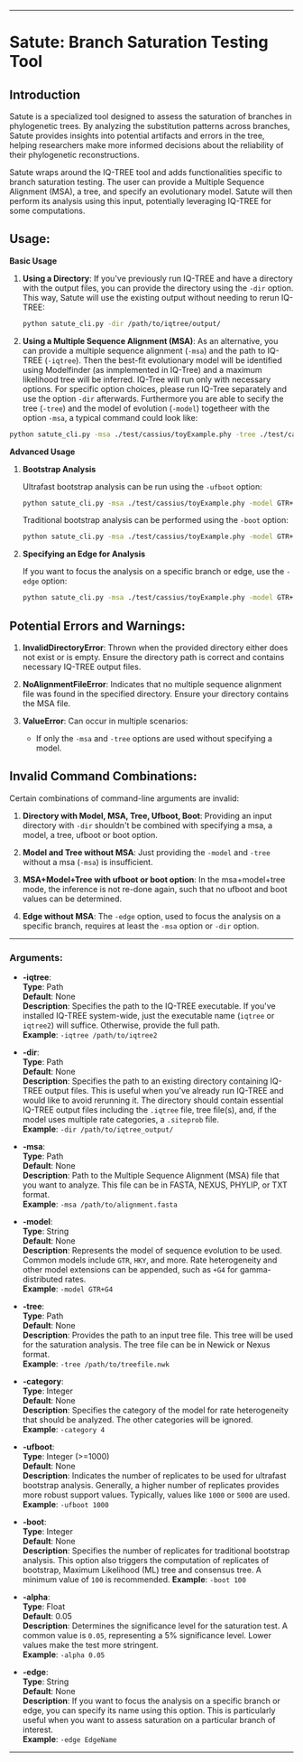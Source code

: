 
---

# Satute: Branch Saturation Testing Tool

## Introduction

Satute is a specialized tool designed to assess the saturation of branches in phylogenetic trees. By analyzing the substitution patterns across branches, Satute provides insights into potential artifacts and errors in the tree, helping researchers make more informed decisions about the reliability of their phylogenetic reconstructions.

Satute wraps around the IQ-TREE tool and adds functionalities specific to branch saturation testing. The user can provide a Multiple Sequence Alignment (MSA), a tree, and specify an evolutionary model. Satute will then perform its analysis using this input, potentially leveraging IQ-TREE for some computations.

## Usage:

**Basic Usage**

1. **Using a Directory**:
  If you've previously run IQ-TREE and have a directory with the output files, you can provide the directory using the `-dir` option. This way, Satute will use the existing output without needing to rerun IQ-TREE:

   ```bash
   python satute_cli.py -dir /path/to/iqtree/output/
   ```

2. **Using a Multiple Sequence Alignment (MSA)**:
  As an alternative, you can provide a multiple sequence alignment (`-msa`) and the path to IQ-TREE (`-iqtree`). Then the best-fit evolutionary model will be identified using Modelfinder (as inmplemented in IQ-Tree) and a maximum likelihood tree will be inferred. IQ-Tree will run only with necessary options. For specific option choices, please run IQ-Tree separately and use the option `-dir` afterwards. Furthermore you are able to secify the tree (`-tree`) and  the model of evolution (`-model`) togetheer with the option `-msa`, a typical command could look like:

  ```bash
  python satute_cli.py -msa ./test/cassius/toyExample.phy -tree ./test/cassius/toyExample.phy.treefile -model GTR+G4 -iqtree iqtree
  ```

**Advanced Usage**

1. **Bootstrap Analysis**

   Ultrafast bootstrap analysis can be run using the `-ufboot` option:

   ```bash
   python satute_cli.py -msa ./test/cassius/toyExample.phy -model GTR+G4 -ufboot 1000
   ```

   Traditional bootstrap analysis can be performed using the `-boot` option:

   ```bash
   python satute_cli.py -msa ./test/cassius/toyExample.phy -model GTR+G4 -boot 100
   ```

2. **Specifying an Edge for Analysis**

   If you want to focus the analysis on a specific branch or edge, use the `-edge` option:

   ```bash
   python satute_cli.py -msa ./test/cassius/toyExample.phy -model GTR+G4 -edge "(Node1, Node2)"
   ```

## Potential Errors and Warnings:

1. **InvalidDirectoryError**: Thrown when the provided directory either does not exist or is empty. Ensure the directory path is correct and contains necessary IQ-TREE output files.
  
2. **NoAlignmentFileError**: Indicates that no multiple sequence alignment file was found in the specified directory. Ensure your directory contains the MSA file.

3. **ValueError**: Can occur in multiple scenarios:
    - If only the `-msa` and `-tree` options are used without specifying a model.

## Invalid Command Combinations:

Certain combinations of command-line arguments are invalid:

1. **Directory with Model, MSA, Tree, Ufboot, Boot**: Providing an input directory with `-dir` shouldn't be combined with specifying a msa, a model, a tree, ufboot or boot option.
   
2. **Model and Tree without MSA**: Just providing the `-model` and `-tree` without a msa (`-msa`) is insufficient.

3. **MSA+Model+Tree with ufboot or boot option**: In the msa+model+tree mode, the inference is not re-done again, such that no ufboot and boot values can be determined.

4. **Edge without MSA**: The `-edge` option, used to focus the analysis on a specific branch, requires at least the `-msa` option or `-dir` option.

---
### Arguments:

- **-iqtree**:  
  **Type**: Path  
  **Default**: None  
  **Description**: Specifies the path to the IQ-TREE executable. If you've installed IQ-TREE system-wide, just the executable name (`iqtree` or `iqtree2`) will suffice. Otherwise, provide the full path.  
  **Example**: `-iqtree /path/to/iqtree2`

- **-dir**:  
  **Type**: Path  
  **Default**: None  
  **Description**: Specifies the path to an existing directory containing IQ-TREE output files. This is useful when you've already run IQ-TREE and would like to avoid rerunning it. The directory should contain essential IQ-TREE output files including the `.iqtree` file, tree file(s), and, if the model uses multiple rate categories, a `.siteprob` file.  
  **Example**: `-dir /path/to/iqtree_output/`

- **-msa**:  
  **Type**: Path  
  **Default**: None  
  **Description**: Path to the Multiple Sequence Alignment (MSA) file that you want to analyze. This file can be in FASTA, NEXUS, PHYLIP, or TXT format.  
  **Example**: `-msa /path/to/alignment.fasta`

- **-model**:  
  **Type**: String  
  **Default**: None  
  **Description**: Represents the model of sequence evolution to be used. Common models include `GTR`, `HKY`, and more. Rate heterogeneity and other model extensions can be appended, such as `+G4` for gamma-distributed rates.  
  **Example**: `-model GTR+G4`

- **-tree**:  
  **Type**: Path  
  **Default**: None  
  **Description**: Provides the path to an input tree file. This tree will be used for the saturation analysis. The tree file can be in Newick or Nexus format.  
  **Example**: `-tree /path/to/treefile.nwk`

- **-category**:  
  **Type**: Integer  
  **Default**: None  
  **Description**: Specifies the category of the model for rate heterogeneity that should be analyzed. The other categories will be ignored.  
  **Example**: `-category 4`

- **-ufboot**:  
  **Type**: Integer (>=1000)  
  **Default**: None  
  **Description**: Indicates the number of replicates to be used for ultrafast bootstrap analysis. Generally, a higher number of replicates provides more robust support values. Typically, values like `1000` or `5000` are used.  
  **Example**: `-ufboot 1000`

- **-boot**:  
  **Type**: Integer  
  **Default**: None  
  **Description**: Specifies the number of replicates for traditional bootstrap analysis. This option also triggers the computation of replicates of bootstrap, Maximum Likelihood (ML) tree and  consensus tree. A minimum value of `100` is recommended.
  **Example**: `-boot 100`

- **-alpha**:  
  **Type**: Float  
  **Default**: 0.05  
  **Description**: Determines the significance level for the saturation test. A common value is `0.05`, representing a 5% significance level. Lower values make the test more stringent.  
  **Example**: `-alpha 0.05`

- **-edge**:  
  **Type**: String  
  **Default**: None  
  **Description**: If you want to focus the analysis on a specific branch or edge, you can specify its name using this option. This is particularly useful when you want to assess saturation on a particular branch of interest.  
  **Example**: `-edge EdgeName`

---
